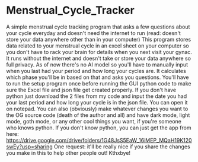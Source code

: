 # Menstrual_Cycle_Tracker
A simple menstrual cycle tracking program that asks a few questions about your cycle everyday and doesn't need the internet to run (read: doesn't store your data anywhere other than in your computer)
This program stores data related to your menstrual cycle in an excel sheet on your computer so you don't have to rack your brain for details when you next visit your gynac. 
It runs without the internet and doesn't take or store your data anywhere so full privacy. As of now there's no AI model so you'll have to manually input when you last had your period and how long your cycles are. It calculates which phase you'll be in based on that and asks you questions. 
You'll have to run the setup program once before running the GUI python code to make sure the Excel file and json file get created properly. If you don't have python just download the 2 files from my code and input the date you had your last period and how long your cycle is in the json file. You can open it on notepad.
You can also (obviously) make whatever changes you want to the OG source code (death of the author and all) and have dark mode, light mode, goth mode, or any other cool things you want, if you're someone who knows python. 
If you don't know python, you can just get the app from here: https://drive.google.com/drive/folders/1G48JsS5EaW_16iMEP_MQaH19K120swEy?usp=sharing
One request: it'll be really nice if you share the changes you make in this to help other people out! Kthxbye!
